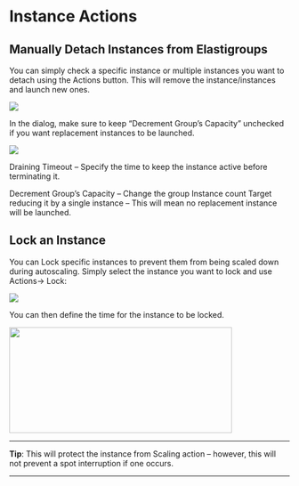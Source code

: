 # Instance Actions

## Manually Detach Instances from Elastigroups

You can simply check a specific instance or multiple instances you want to detach using the Actions button. This will remove the instance/instances and launch new ones.

<img src="/elastigroup/_media/corefeatures-instance-actions-01.png" />

In the dialog, make sure to keep “Decrement Group’s Capacity” unchecked if you want replacement instances to be launched.

<img src="/elastigroup/_media/corefeatures-instance-actions-02.png" />

Draining Timeout – Specify the time to keep the instance active before terminating it.

Decrement Group’s Capacity – Change the group Instance count Target reducing it by a single instance – This will mean no replacement instance will be launched.

## Lock an Instance

You can Lock specific instances to prevent them from being scaled down during autoscaling. Simply select the instance you want to lock and use Actions-> Lock:

<img src="/elastigroup/_media/corefeatures-instance-actions-03.png" />

You can then define the time for the instance to be locked.

<img src="/elastigroup/_media/corefeatures-instance-actions-04.png" width="400" height="190" />

---
**Tip**: This will protect the instance from Scaling action – however, this will not prevent a spot interruption if one occurs.

---
